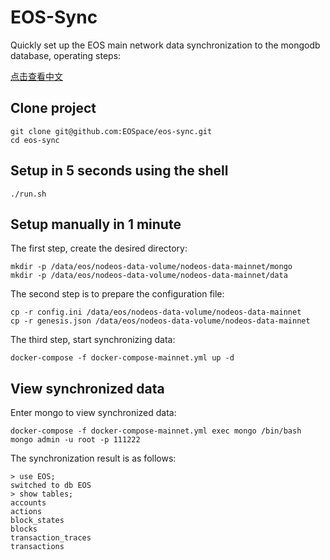 # EOS-Sync

Quickly set up the EOS main network data synchronization to the mongodb database, operating steps:

[点击查看中文](README_CN.md)

## Clone project

```
git clone git@github.com:EOSpace/eos-sync.git
cd eos-sync
```

## Setup in 5 seconds using the shell

```
./run.sh
```

## Setup manually in 1 minute

The first step, create the desired directory:

```
mkdir -p /data/eos/nodeos-data-volume/nodeos-data-mainnet/mongo
mkdir -p /data/eos/nodeos-data-volume/nodeos-data-mainnet/data
```

The second step is to prepare the configuration file:

```
cp -r config.ini /data/eos/nodeos-data-volume/nodeos-data-mainnet
cp -r genesis.json /data/eos/nodeos-data-volume/nodeos-data-mainnet
```

The third step, start synchronizing data:

```
docker-compose -f docker-compose-mainnet.yml up -d
```

## View synchronized data

Enter mongo to view synchronized data:

```
docker-compose -f docker-compose-mainnet.yml exec mongo /bin/bash
mongo admin -u root -p 111222
```

The synchronization result is as follows:

```
> use EOS;
switched to db EOS
> show tables;
accounts
actions
block_states
blocks
transaction_traces
transactions
```

